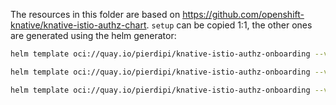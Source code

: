 The resources in this folder are based on https://github.com/openshift-knative/knative-istio-authz-chart.
`setup` can be copied 1:1, the other ones are generated using the helm generator:

```bash
helm template oci://quay.io/pierdipi/knative-istio-authz-onboarding --version 0.1.0 --set "name=tenant-1" --set "namespaces={tenant-1}" > helm-tenant-1.yaml

helm template oci://quay.io/pierdipi/knative-istio-authz-onboarding --version 0.1.0 --set "name=tenant-2" --set "namespaces={tenant-2}" > helm-tenant-2.yaml

helm template oci://quay.io/pierdipi/knative-istio-authz-onboarding --version 0.1.0 --set "name=serving-tests" --set "namespaces={serving-tests}" > helm-serving-tests.yaml
```


